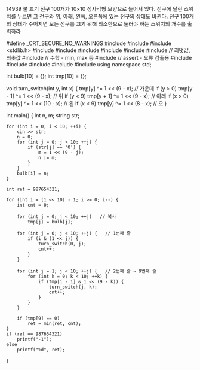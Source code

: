 14939 불 끄기
전구 100개가 10×10 정사각형 모양으로 늘어서 있다. 전구에 달린 스위치를 누르면 그 전구와 위, 아래, 왼쪽, 오른쪽에 있는 전구의 상태도 바뀐다. 
전구 100개의 상태가 주어지면 모든 전구를 끄기 위해 최소한으로 눌러야 하는 스위치의 개수를 출력하라



#define _CRT_SECURE_NO_WARNINGS
#include <numeric>
#include <cstdio>
#include <stdlib.h>
#include <iostream>
#include <cstring>
#include <string>
#include <algorithm>
#include <vector>
#include <climits>   // 최댓값, 최솟값
#include <cmath>   // 수학 - min, max 등
#include <cassert>   // assert - 오류 검출용
#include <queue>
#include <stack>
#include <deque>
#include <map>
#include <set>
using namespace std;

int bulb[10] = {};
int tmp[10] = {};

void turn_switch(int y, int x) {
	tmp[y] ^= 1 << (9 - x);   // 가운데
	if (y > 0)
		tmp[y - 1] ^= 1 << (9 - x);   // 위
	if (y < 9)
		tmp[y + 1] ^= 1 << (9 - x);   // 아래
	if (x > 0)
		tmp[y] ^= 1 << (10 - x);   // 왼
	if (x < 9)
		tmp[y] ^= 1 << (8 - x);   // 오
}

int main() {
	int n, m;
	string str;
	
	for (int i = 0; i < 10; ++i) {
		cin >> str;
		n = 0;
		for (int j = 0; j < 10; ++j) {
			if (str[j] == 'O') {
				m = 1 << (9 - j);
				n |= m;
			}
		}
		bulb[i] = n;
	}
	
	int ret = 987654321;

	for (int i = (1 << 10) - 1; i >= 0; i--) {
		int cnt = 0;

		for (int j = 0; j < 10; ++j)   // 복사
			tmp[j] = bulb[j];

		for (int j = 0; j < 10; ++j) {   // 1번째 줄
			if (i & (1 << j)) {
				turn_switch(0, j);
				cnt++;
			}
		}

		for (int j = 1; j < 10; ++j) {   // 2번째 줄 ~ 9번째 줄
			for (int k = 0; k < 10; ++k) {
				if (tmp[j - 1] & 1 << (9 - k)) {
					turn_switch(j, k);
					cnt++;
				}
			}
		}

		if (tmp[9] == 0)
			ret = min(ret, cnt);
	}
	if (ret == 987654321)
		printf("-1");
	else
		printf("%d", ret);
}
